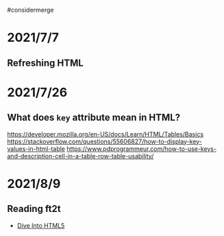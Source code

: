 #considermerge  

# 2021/7/7


## Refreshing HTML


# 2021/7/26
## What does `key` attribute mean in HTML?
https://developer.mozilla.org/en-US/docs/Learn/HTML/Tables/Basics
https://stackoverflow.com/questions/55606827/how-to-display-key-values-in-html-table
https://www.pdprogrammeur.com/how-to-use-keys-and-description-cell-in-a-table-row-table-usability/

# 2021/8/9
## Reading ft2t
- [Dive Into HTML5](http://diveintohtml5.info/table-of-contents.html#history)